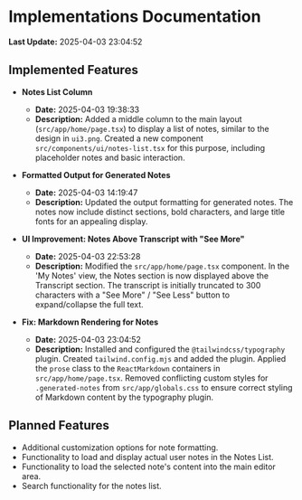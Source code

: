 # Implementations Documentation

**Last Update:** 2025-04-03 23:04:52

## Implemented Features

- **Notes List Column**
  - **Date:** 2025-04-03 19:38:33
  - **Description:** Added a middle column to the main layout (`src/app/home/page.tsx`) to display a list of notes, similar to the design in `ui3.png`. Created a new component `src/components/ui/notes-list.tsx` for this purpose, including placeholder notes and basic interaction.

- **Formatted Output for Generated Notes**
  - **Date:** 2025-04-03 14:19:47
  - **Description:** Updated the output formatting for generated notes. The notes now include distinct sections, bold characters, and large title fonts for an appealing display.

- **UI Improvement: Notes Above Transcript with "See More"**
  - **Date:** 2025-04-03 22:53:28
  - **Description:** Modified the `src/app/home/page.tsx` component. In the 'My Notes' view, the Notes section is now displayed above the Transcript section. The transcript is initially truncated to 300 characters with a "See More" / "See Less" button to expand/collapse the full text.

- **Fix: Markdown Rendering for Notes**
  - **Date:** 2025-04-03 23:04:52
  - **Description:** Installed and configured the `@tailwindcss/typography` plugin. Created `tailwind.config.mjs` and added the plugin. Applied the `prose` class to the `ReactMarkdown` containers in `src/app/home/page.tsx`. Removed conflicting custom styles for `.generated-notes` from `src/app/globals.css` to ensure correct styling of Markdown content by the typography plugin.

## Planned Features

- Additional customization options for note formatting.
- Functionality to load and display actual user notes in the Notes List.
- Functionality to load the selected note's content into the main editor area.
- Search functionality for the notes list.